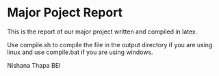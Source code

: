 
# Major Poject Report

This is the report of our major project written and compiled in latex. 

Use compile.sh to compile the file in the output directory if you are using linux and use compile.bat if you are using windows.

Nishana Thapa BEI